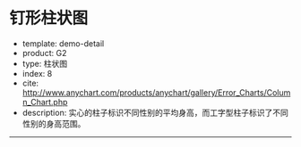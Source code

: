 # 钉形柱状图

- template: demo-detail
- product: G2
- type: 柱状图
- index: 8
- cite: http://www.anychart.com/products/anychart/gallery/Error_Charts/Column_Chart.php
- description: 实心的柱子标识不同性别的平均身高，而工字型柱子标识了不同性别的身高范围。

----

<script>
var data = [{"age":"5","gender":"女性","mean":101,"lower":93,"upper":109},{"age":"10","gender":"女性","mean":120,"lower":110,"upper":124},{"age":"15","gender":"女性","mean":150,"lower":134,"upper":165},{"age":"20","gender":"女性","mean":167,"lower":151.6,"upper":178},{"age":"25","gender":"女性","mean":175,"lower":156.7,"upper":181},{"age":"30","gender":"女性","mean":175,"lower":160,"upper":181},{"age":"35","gender":"女性","mean":173,"lower":156,"upper":181},{"age":"40","gender":"女性","mean":170,"lower":152,"upper":173},{"age":"45","gender":"女性","mean":170,"lower":154,"upper":176},{"age":"50","gender":"女性","mean":163,"lower":149,"upper":166},{"age":"5","gender":"男性","mean":104,"lower":101,"upper":111},{"age":"10","gender":"男性","mean":130,"lower":120,"upper":134},{"age":"15","gender":"男性","mean":165,"lower":149,"upper":180},{"age":"20","gender":"男性","mean":178,"lower":152.6,"upper":193},{"age":"25","gender":"男性","mean":185,"lower":166.7,"upper":194},{"age":"30","gender":"男性","mean":183,"lower":158,"upper":189},{"age":"35","gender":"男性","mean":182,"lower":165,"upper":192},{"age":"40","gender":"男性","mean":180,"lower":172,"upper":190},{"age":"45","gender":"男性","mean":182,"lower":166,"upper":188},{"age":"50","gender":"男性","mean":177,"lower":163,"upper":192}];
var chart = new G2.Chart({
  id : 'c1',
  width : 1000,
  height : 500
});

chart.source(data, {
  mean: {
    min: 0,
    tickInterval: 50,
    alias: '身高'
  },
  'lower+upper': {
    min: 0
  }
});
chart.axis('lower+upper', false);
chart.intervalDodge().position('age*mean').color('gender', function(val) {
  if (val === '男性') {
    return '#64b5f6';
  } 
  return '#ff9999';
 }).size(25);
chart.intervalDodge().position('age*(lower+upper)').color('#ef6c00').shape('gender', function() {
  return 'tick'
}).size(8);
chart.render();

chart.on('tooltipchange', function(ev) {
  var items = ev.items; // tooltip显示的项
  var femaleName = items[0].name;
  var femaleMean = items[0].value;
  var femaleRange = (items[2].value).split('-');
  var femaleColor = items[0].color;
  var maleName = items[1].name;
  var maleMean = items[1].value;
  var maleRange = (items[3].value).split('-');
  var maleColor = items[1].color;
  items.splice(0); // 清空

  items.push({
    title: null,
    name: femaleName,
    marker: true,
    color: femaleColor,
    value: femaleRange[0] + ' cm < ' + femaleMean + ' cm < ' + femaleRange[1] + ' cm'
  });
  items.push({
    title: null,
    name: maleName,
    marker: true,
    color: maleColor,
    value: maleRange[0] + ' cm < ' + maleMean + ' cm < ' + maleRange[1] + ' cm'
  });
});
</script>
